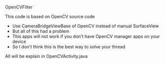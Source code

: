OpenCVFilter

This code is based on OpenCV source code
 * Use CameraBridgeViewBase of OpenCV instead of manual SurfaceView
 * But all of this had a problem
 * This apps will not work if you don't have OpenCV manager apps on your device
 * So I don't think this is the best way to solve your thread

All will be explain in OpenCVActivity.java
